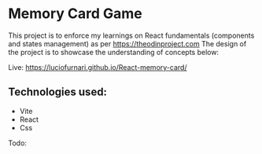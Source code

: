 # Memory Card Game
This project is to enforce my learnings on React fundamentals (components and states management) as per https://theodinproject.com The design of the project is to showcase the understanding of concepts below:

Live: https://luciofurnari.github.io/React-memory-card/
<!-- Site: https://luciofurnari.github.io/CV-Application/ -->

Technologies used:
-
- Vite
- React
- Css

<!-- API used:  -->

<!-- Libraries: -->


<!-- Features: -->

 Todo:

<!-- ❌ ✔️ ⭕ ❓ -->
